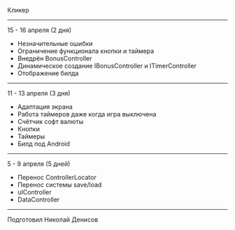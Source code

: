 Кликер

---
15 - 16 апреля (2 дня)

* Незначительные ошибки
* Ограничение функционала кнопки и таймера
* Внедрён BonusController
* Динамическое создание IBonusController и ITimerController
* Отображение билда

---
11 - 13 апреля (3 дня)

* Адаптация экрана
* Работа таймеров даже когда игра выключена
* Счётчик софт валюты
* Кнопки
* Таймеры
* Билд под Android

---
5 - 9 апреля (5 дней)

* Перенос ControllerLocator
* Перенос системы save/load
* uIController
* DataController

---

Подготовил Николай Денисов